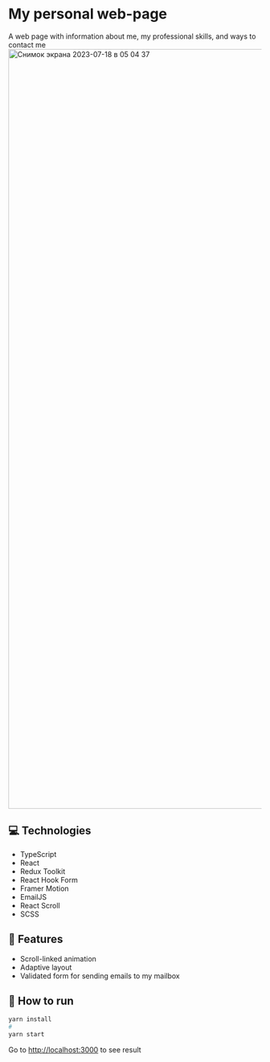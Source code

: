 # My personal web-page

A web page with information about me, my professional skills, and ways to contact me
<img width="1512" alt="Снимок экрана 2023-07-18 в 05 04 37" src="https://github.com/alexey-hohlov/alexey-hohlov.github.io/assets/79412122/ad4fb46a-b01f-4628-af29-d031b32e6a9c">

## 💻 Technologies
* TypeScript
* React
* Redux Toolkit
* React Hook Form
* Framer Motion
* EmailJS
* React Scroll
* SCSS

## 🚀 Features

* Scroll-linked animation
* Adaptive layout
* Validated form for sending emails to my mailbox

## 🤖 How to run

```bash
yarn install
#
yarn start
```

Go to [http://localhost:3000](http://localhost:3000) to see result
